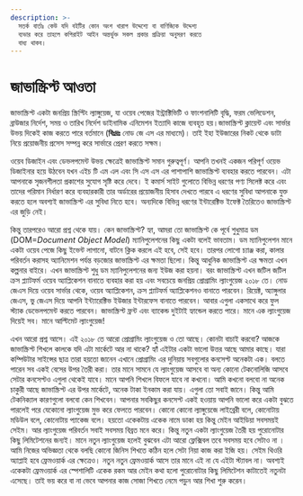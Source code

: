 ```yaml
---
description: >-
  সতর্ক বার্তাঃ কেউ যদি বইটির কোন অংশ খারাপ উদ্দেশ্যে বা বাণিজ্যিক উদ্দেশ্য
  ব্যভার করে তাহলে কপিরাইট আইন অন্তর্ভুক্ত সকল প্রকার প্রক্রিয়া অনুসরণ করতে
  বাধ্য থাকব।
---
```


# জাভাস্ক্রিপ্ট আওতা

জাভাস্ক্রিপ্ট একটা জনপ্রিয় স্ক্রিপ্টিং ল্যাঙ্গুয়েজ, যা ওয়েব পেজের ইন্ট্রাক্টিভিটি ও ফাংশনালিটি বৃদ্ধি, ফরম ভেলিডেশন, ব্রাউজার নির্দেশ, সময় ও তারিখ নির্দেশ ডাইনামিক এনিমেশন ইত্যাদি কাজে ব্যবহৃত হয়।জাভাস্ক্রিপ্ট ক্লায়েন্ট এবং সার্ভার উভয় দিকেই কাজ করতে পারে বর্তমানে (**বিঃদ্রঃ** নোড জে এস এর মাধ্যমে)। তাই ইহা ইউজারের নিকট থেকে ডাটা নিয়ে প্রয়োজনীয় প্রসেস সম্পন্ন করে সার্ভারে প্রেরণ করতে সক্ষম।

ওয়েব ডিজাইন এবং ডেভলপমেন্ট উভয় ক্ষেত্রেই জাভাস্ক্রিপ্ট সমান গুরুত্বপূর্ণ। আপনি তখনই একজন পরিপূর্ণ ওয়েভ ডিজাইনার হয়ে উঠবেন যখন এইচ টি এম এল এবং সি এস এস এর পাশাপাশি জাভাস্ক্রিপ্ট ব্যবহার করতে পারবেন। এটা আপনাকে সৃজনশীলতা প্রকাশের সুযোগ সৃষ্টি করে দেবে। ই কমার্স সাইট গুলোতে বিভিন্ন ধরণের পণ্য সিলেক্ট করে এবং তাদের পরিমান নির্ধারণ করে ব্যবহারকারী তার অর্ডারের প্রয়োজনীয় হিসাব দেখতে পারবে এ ধরণের সুবিধা আপনাকে যুক্ত করতে হলে অবশ্যই জাভাস্ক্রিপ্ট এর সুবিধা নিতে হবে। অন্যদিকে বিভিন্ন ধরণের ইন্টারেক্টিভ ইফেক্ট তৈরিতেও জাভাস্ক্রিপ্ট এর জুড়ি নেই।

কিন্তু তারপরেও আরো প্রশ্ন থেকে যায়। কেন জাভাস্ক্রিপ্ট? হ্যা, আমরা তো জাভাস্ক্রিপ্ট কে পূর্বে শুধুমাত্র ডম (DOM=_Document Object Model_) ম্যানিপুলেশনের কিছু একটা বলেই ভাবতাম। ডম ম্যানিপুলেশন মানে একটা ওয়েব পেজে কিছু ইভেন্ট লাগানো, বাটনে ক্লিক করলে এই হবে, সেই হবে। তারপর লোগো চ্যাঞ্জ করা, কালার পরিবর্তন করাসহ অ্যানিমেশন পর্যন্ত বড়জোর জাভাস্ক্রিপ্ট এর ক্ষমতা ছিলো। কিন্তু আধুনিক জাভাস্ক্রিপ্ট এর ক্ষমতা এখন কল্পনার বাইরে। এখন জাভাস্ক্রিপ্ট শুধু ডম ম্যানিপুলেশনের জন্য ইউজ করা হয়না। বরং জাভাস্ক্রিপ্ট এখন জটিল জটিল ক্রস প্ল্যাটফর্ম ওয়েব অ্যাপ্লিকেশন বানাতে ব্যবহার করা হয় এবং সবচেয়ে জনপ্রিয় প্রোগ্রামিং ল্যাংগুয়েজ ২০১৮ তে। নোড জেএস দিয়ে ওয়েব সার্ভার থেকে, ওয়েব অ্যাপ্লিকেশন, ক্রস প্ল্যাটফর্ম অ্যাপ্লিকেশনও বানাতে পারবেন। রিয়েক্ট, অ্যাঙ্গুলার জেএস, ভু জেএস দিয়ে আপনি ইন্ট্যারেক্টিভ ইউজার ইন্টারফেস বানাতে পারবেন। আবার এগুলা একসাথে করে ফুল স্ট্যাক ডেভেলপমেন্ট করতে পারবেন। জাভাস্ক্রিপ্ট ফ্রন্ট এবং ব্যাকেন্ড দুইটাই হ্যান্ডেল করতে পারে। মানে এক ল্যাংগুয়েজ দিয়েই সব। মানে আল্টিমেট ল্যাংগুয়েজ!

এখন আরো প্রশ্ন আসে। এই ২০১৮ তে আরো প্রোগ্রামিং ল্যাংগুয়েজ ও তো আছে। কোনটা বাচাই করবো? আজকে জাভাস্ক্রিপ্ট শিখলে কালকে যদি এটা মার্কেটে আর না থাকে? হ্যাঁ এইটার একটা ভালো উত্তর আছে আমার কাছে। যারা কম্পিউটার সাইন্সের ছাত্র তারা হয়তো জানেন এখানে প্রোগ্রামিং এর দুনিয়ায় সবগুলোর কনসেপ্ট অনেকটা এক। বলতে পারেন সব একই বেসের উপর তৈরী করা। তার মানে সামনে যে ল্যাংগুয়েজ আসবে বা অন্য কোনো টেকনোলিজি আসবে সেটার কনসেপ্টও এগুলা থেকেই যাবে। মানে আপনি শিখলে বিফলে যাবে না কখনো। আমি কখনো বলবো না অনেক চাকুরী আছে জাভাস্ক্রিপ্ট এর উপর মার্কেটে, অনেক টাকা ইনকাম করা যায়। এগুলা তো সবাই জানে। কিন্তু আমি টেকনিক্যাল কারণগুলো বলবো কেন শিখবেন। আপনার সবকিছুর কনসেপ্ট একই হওয়ায় আপনি ভালো করে একটা বুঝতে পারলেই পরে যেকোনো ল্যাংগুয়েজ মুভ করে ফেলতে পারবেন। কোনো কোনো ল্যাঙ্গুয়েজে লাইব্রেরী বলে, কোনোটায় মডিউল বলে, কোনোটায় প্যাকেজ বলে। হয়তো একেকটায় একেক নামে ডাকা হয় কিন্তু মেইন আইডিয়া সবসময়ই সেইম। আর ল্যাংগুয়েজ পরিবর্তন সবাই সবসময় বিব্রত মনে করে। কিন্তু নতুন একটা ল্যাংগুয়েজ তৈরী হয় পুরোনোটার কিছু লিমিটেশনের জন্যই। মানে নতুন ল্যাংগুয়েজ হলেই বুঝবেন এটা আরো ফ্লেক্সিবল তবে সবসময় হবে সেটাও না । আমি নিজের অভিজ্ঞতা থেকে বলছি কোনো জিনিস শিখতে কঠিন হলে সেটা নিয়া কাজ করা ইজি হয়। সেইম থিওরি অ্যাপ্লাই হবে ফ্রেমওয়ার্ক এর ক্ষেত্রেও। নতুন নতুন ফ্রেমওয়ার্ক আসে তার মানে এই না যে এইটা স্ট্যাবল না। অবশ্যই একেকটা ফ্রেমওয়ার্ক এর স্পেশালিটি একেক রকম আর মেইন কথা হলো পুরোনোটার কিছু লিমিটেশন কাটাতেই নতুনটা এসেছে। তাই ভয় করে বা না ভেবে আপনার কাজ সোজা শিখতে নেমে পড়ুন আর শিখা শুরু করেন।
